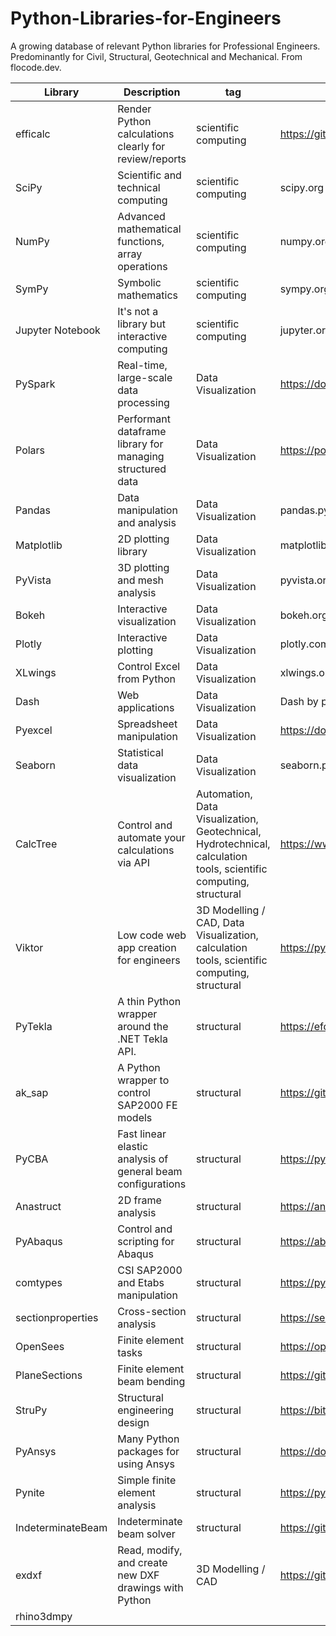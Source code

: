 # Python-Libraries-for-Engineers
A growing database of relevant Python libraries for Professional Engineers. Predominantly for Civil, Structural, Geotechnical and Mechanical. From flocode.dev.

| Library | Description                           | tag | Link |
|---------|---------------------------------------|-----|------|
| efficalc | Render Python calculations clearly for review/reports | scientific computing | https://github.com/youandvern/efficalc |
| SciPy | Scientific and technical computing | scientific computing | scipy.org |
| NumPy | Advanced mathematical functions, array operations | scientific computing | numpy.org |
| SymPy | Symbolic mathematics | scientific computing | sympy.org |
| Jupyter Notebook | It's not a library but interactive computing | scientific computing | jupyter.org |
| PySpark | Real-time, large-scale data processing | Data Visualization | https://domino.ai/data-science-dictionary/pyspark |
| Polars | Performant dataframe library for managing structured data | Data Visualization | https://pola.rs/ |
| Pandas | Data manipulation and analysis | Data Visualization | pandas.pydata.org |
| Matplotlib | 2D plotting library | Data Visualization | matplotlib.org |
| PyVista | 3D plotting and mesh analysis | Data Visualization | pyvista.org |
| Bokeh | Interactive visualization | Data Visualization | bokeh.org |
| Plotly | Interactive plotting | Data Visualization | plotly.com |
| XLwings | Control Excel from Python | Data Visualization | xlwings.org |
| Dash | Web applications | Data Visualization | Dash by plotly.com |
| Pyexcel | Spreadsheet manipulation | Data Visualization | https://docs.pyexcel.org/en/latest/ |
| Seaborn | Statistical data visualization | Data Visualization | seaborn.pydata.org |
| CalcTree | Control and automate your calculations via API | Automation, Data Visualization, Geotechnical, Hydrotechnical, calculation tools, scientific computing, structural | https://www.calctree.com/product/api |
| Viktor | Low code web app creation for engineers | 3D Modelling / CAD, Data Visualization, calculation tools, scientific computing, structural | https://pypi.org/project/viktor/ |
| PyTekla | A thin Python wrapper around the .NET Tekla API. | structural | https://efdiloreto.github.io/PyTekla/api_reference/ |
| ak_sap | A Python wrapper to control SAP2000 FE models | structural | https://github.com/rpakishore/ak_sap |
| PyCBA | Fast linear elastic analysis of general beam configurations | structural | https://pypi.org/project/PyCBA/ |
| Anastruct | 2D frame analysis | structural | https://anastruct.readthedocs.io/en/latest/ |
| PyAbaqus | Control and scripting for Abaqus | structural | https://abqpy.readthedocs.io/projects/pyabaqus/en/latest/ |
| comtypes | CSI SAP2000 and Etabs manipulation | structural | https://pythonhosted.org/comtypes/ |
| sectionproperties | Cross-section analysis | structural | https://sectionproperties.readthedocs.io |
| OpenSees | Finite element tasks | structural | https://opensees.berkeley.edu/ |
| PlaneSections | Finite element beam bending | structural | https://github.com/cslotboom/planesections#Documentation |
| StruPy | Structural engineering design | structural | https://bitbucket.org/struthonteam/strupy/wiki/Home |
| PyAnsys | Many Python packages for using Ansys | structural | https://docs.pyansys.com/ |
| Pynite | Simple finite element analysis | structural | https://pynite.readthedocs.io/en/latest/index.html |
| IndeterminateBeam | Indeterminate beam solver | structural | https://github.com/JesseBonanno/IndeterminateBeam |
| exdxf | Read, modify, and create new DXF drawings with Python | 3D Modelling / CAD | https://github.com/mozman/ezdxf |
| rhino3dmpy |
